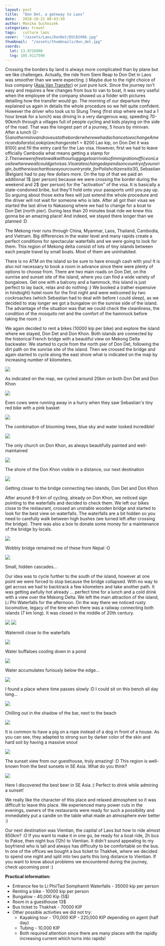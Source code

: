 ```yaml
---
layout: post
title:  "Don Det, a gateway to Laos"
date:   2018-10-21 08:43:59
author: Monika Suchoszek
categories: travel
tags:	culture laos
cover:  "/assets/Laos/DonDet/DSC02996.jpg"
thumbnail:  "/assets/thumbnails/don_det.jpg"
coords:
  lat: 13.9726908
  lng: 105.9117596
---
```


Crossing the borders by land is always more complicated than by plane but we like challenges. Actually, the ride 
from Siem Reap to Don Det in Laos was smoother than we were expecting :) Maybe due to the right choice of bus 
company (<a href="http://asiavantransfer.com/">Asia Van Transfer</a>) or just pure luck. Since the journey 
isn't easy and requires a few changes from bus to van to boat, it was very useful when the employee of the 
company showed us a folder with pictures detailing how the transfer would go. The morning of our departure they 
explained us again in details the whole procedure so we felt quite confident. However the driver who took us 
to Stung Treng (first stop where we had a 1 hour break for a lunch) was driving in a very dangerous way, speeding 
70-90km/h through a villages full of people cycling and kids playing on the side of the road. That was the longest 
part of a journey, 5 hours by minivan. After a lunch (2-5$) another minivan drove us to the border where we had a 
chance to exchange American dollars to Lao kip (exchange rate 1$ = 8200 Lao kip, on Don Det it was 8100) and fill 
the entry card for the Lao visa. However, first we had to leave officially Cambodia what means getting a stamp for 
2$. Then we were free to walk with our luggage to arrivals of immigration office on Lao site where we all could get 
visas. Visa rates change depends on country of your origin, but there is a chart to see your country rate, for 
Polish citizens it is 30$, Sebastian (Belgian) had to pay few dollars more. On the top of that we paid an additional 
1$ (per person) because we were crossing the border during the weekend and 2$ (per person) for the "activation" of 
the visa. It is basically a state-condoned bribe, but they'll hold onto your passports until you pay up. So arguing 
about those extra fees will just extend the whole procedure and the driver will not wait for someone who is late. 
After all got their visas we started the last drive to Nakasong where we had to change for a boat to Don Det (north 
pier). During less than 20 minutes boat ride we knew this gonna be an amazing place! And indeed, we stayed there 
longer than we planned :D

The Mekong river runs through China, Myanmar, Laos, Thailand, Cambodia, and Vietnam. Big differences in the water 
level and many rapids create a perfect conditions for spectacular waterfalls and we were going to look for them. 
This region of Mekong delta consist of lots of tiny islands between each people travel by small boats. Most of 
them are uninhabited.

There is no ATM on the island so be sure to have enough cash with you! It is also not necessary to book a room 
in advance since there were plenty of options to choose from. There are two main roads on Don Det, on the sunrise 
and sunset site of the island, where you can find a wide variety of bungalows. Get one with a balcony and a hammock, 
this island is just perfect to lay back, relax and do nothing :) We booked a (rather expensive in hindsight) hotel 
room for the first night and were welcomed by two cockroaches (which Sebastian had to deal with before I could 
sleep),&nbsp;as we decided to stay longer we got a bungalow on the sunrise side of the island. The advantage of the 
situation was that we could check the&nbsp;cleanliness, the condition of the mosquito net and the comfort of the 
hammock before taking the room :)

We again decided to rent a bikes (10000 kip per bike) and explore the island where we stayed, Don Det and 
Don Khon. Both islands are connected by the historical French bridge with a beautiful view on Mekong Delta 
backwater. We started to cycle from the north pier of Don Det, following the dirt path on the sunrise site of 
the island. Then we crossed the bridge and again started to cycle along the east shore what is indicated on the 
map by increasing number of kilometers.

<img src="/assets/Laos/DonDet/Map-of-DonDet.jpg">
<p class="caption">As indicated on the map, we cycled around 20km on both Don Det and Don Khon</p>
<img src="/assets/Laos/DonDet/DSC02989.jpg">
<p class="caption">Even cows were running away in a hurry when they saw Sebastian's tiny red bike with a pink basket</p>
<img src="/assets/Laos/DonDet/DSC02996.jpg">
<p class="caption">The combination of blooming trees, blue sky and water looked incredible!</p>
<img src="/assets/Laos/DonDet/DSC03020.jpg">
<p class="caption">The only church on Don Khon, as always beautifully painted and well-maintained</p>
<img src="/assets/Laos/DonDet/DSC03003.jpg">
<p class="caption">The shore of the Don Khon visible in a distance, our next destination</p>
<img src="/assets/Laos/DonDet/most.jpg">
<p class="caption">Getting closer to the bridge connecting two islands, Don Det and Don Khon</p>

After around 8-9 km of cycling, already on Don Khon, we noticed sign pointing to the waterfalls and decided to 
check them. We left our bikes close to the restaurant, crossed an unstable wooden bridge and started to look for 
the best view on waterfalls. The waterfalls are a bit hidden so you need to carefully walk between high bushes 
(we turned left after crossing the bridge). There was also a box to donate some money for a maintenance of the 
bridge by locals.

<img src="/assets/Laos/DonDet/DSC03033.jpg" />
<p class="caption">Wobbly bridge remained me of these from Nepal :O</p>
<img src="/assets/Laos/DonDet/DSC03029.jpg" />
<p class="caption">Small, hidden cascades...</p>

Our idea was to cycle further to the south of the island, however at one point we were forced to stop because the 
bridge collapsed. With no way to get across we had to backtrack a few kilometers and take another path. It was 
getting awfully hot already ... perfect time for a lunch and a cold drink with a view over the Mekong Delta. We 
left the main attraction of the island, Li Phi Waterfalls for the afternoon. On the way there we noticed rusty 
locomotive, legacy of the time when there was a railway connecting both islands (7 km long). It was closed in the
middle of 20th century.

<img src="/assets/Laos/DonDet/IMG_20180408_125016225.jpg">
<img src="/assets/Laos/DonDet/DSC03054.jpg">
<p class="caption">Watermill close to the waterfalls</p>
<img src="/assets/Laos/DonDet/DSC03070.jpg">
<p class="caption">Water buffaloes cooling down in a pond</p>
<img src="/assets/Laos/DonDet/DSC03074.jpg">
<p class="caption">Water accumulates furiously below the edge...</p>
<img src="/assets/Laos/DonDet/IMG_20180408_134204158.jpg">
<p class="caption">I found a place where time passes slowly :D I could sit on this bench all day long...</p>
<img src="/assets/Laos/DonDet/IMG_20180408_140729160.jpg">
<p class="caption">Chilling out in the shadow of the bar, next to the beach</p>
<img src="/assets/Laos/DonDet/DSC03103.jpg">
<p class="caption">It is common to have a pig on a rope instead of a dog in front of a house. As you can see, 
they adapted to strong sun by darker color of the skin and hard soil by having a massive snout</p>
<img src="/assets/Laos/DonDet/DSC03089.jpg">
<p class="caption">The sunset view from our guesthouse, truly amazing! :D This region is well-known from the best 
sunsets in SE Asia. What do you think?</p>
<img src="/assets/Laos/DonDet/IMG_20180409_184526029.jpg">
<p class="caption">Here I discovered the best beer in SE Asia :) Perfect to drink while admiring a sunset!</p>

We really like the character of this place and relaxed atmosphere so it was difficult to leave this place. We 
experienced many power cuts in the evenings, owners of the restaurants were ready for such a possibility and 
immediately put a candle on the table what made an atmosphere ever better :)

Our next destination was Vientian, the capital of Laos but how to ride almost 850km? :O If you want to make it in 
one go, be ready for a boat ride, 2h bus to Pakse, then night bus (12h) to Vientian. It didn't sound appealing to 
my boyfriend who is tall and always has difficulty to be comfortable on the bus. In one of the offices we bought 
a bus ticket to Thakhek, where we decided to spend one night and split into two parts this long distance to Vientian. If you want to know about problems we encountered during the journey, check upcoming post :)


__Practical information:__

  * Entrance fee to Li Phi/Tad Somphamit Waterfalls - 35000 kip per person
  * Renting a bike - 10000 kip per person
  * Bungalow - 40,000 Kip (5$)
  * Room in a guesthouse 13$
  * Bus ticket to Thakhek - 70000 KIP
  * Other possible activities we did not try:
    * Kayaking tour - 170,000 KIP - 220,000 KIP depending on agent (half day)
    * Tubing - 10,000 KIP
    * Both required attention since there are many places with the rapidly increasing current which turns into rapids!
